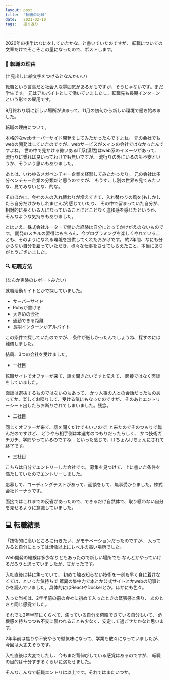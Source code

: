 ```yaml
---
layout: post
title:  "転職の記録"
date:   2021-02-10
tags:   振り返り

---
```


2020年の後半はなにをしていたかな、と書いていたのですが、
転職についての文章だけでそこそこの量になったので、ポストします。

### 🏢 転職の理由

(↑見出しに絵文字をつけるとなんかいい)

転職という言葉だと社会人な雰囲気があるかもですが、そうじゃないです。まだ学生です。
元はアルバイトとして働いていましたし、転職先も長期インターンという形での雇用です。

9月終わり頃に新しい場所が決まって、11月の初旬から新しい環境で働き始めました。

転職の理由について。

本格的なwebサーバーサイド開発をしてみたかったんですよね。
元の会社でもwebの開発はしていたのですが、webサービスがメインの会社ではなかったんですよね。
世の中で見かける勢いあるIT系(漠然)はweb系のイメージがあって、
流行りに乗れば良いってわけでも無いですが、
流行りの外にいるのも不安というか、そういう思いもありました。

あとは、いわゆるメガベンチャー企業を経験してみたかったり。
元の会社は多分ベンチャー企業の分類だと思うのですが、
もうすこし別の世界も見てみたいな、見てみないとな、的な。

そのほかに、会社の人の入れ替わりが増えてきて、入れ替わりの風を(もしかしたら自分だけかもしれませんが)感じていたり、
その中で留まっていた自分が、相対的に長くいる人になっていることにどことなく違和感を感じたというか、
そんなような気持ちもありました。

とはいえ、株式会社ルーターで働いた経験は自分にとってかけがえのないものです。
開発のスキルの習得はもちろん、今プログラミングを楽しくやれていることも、そのようになれる環境を提供してくれたおかげです。
約2年間、なにも分からない自分を雇っていただき、様々な仕事をさせてもらえたこと、本当にありがとうございました。

### 🔍 転職方法

(なんか実験のレポートみたい)

就職活動サイトとかで探していました。

- サーバーサイド
- Rubyが書ける
- 大きめの会社
- 通勤できる距離
- 長期インターンかアルバイト

この条件で探していたのですが、
条件が厳しかったんでしょうね、探すのには難儀しました。

結局、3つの会社を受けました。

- 一社目

転職サイトでオファーが来て、話を聞きたいですと伝えて、
面接ではなく面談をしていました。

面談は選抜するものではないのもあって、
かつ人事の人との会話だったものあってか、楽しくお喋りして、受ける気にもなったのですが、
そのあとエントリーシート出したらお断りされてしまいました。残念。

- 二社目

同じくオファーが来て、話を聞くだけでもいいので! と来たのでそのつもりで臨んだのですけど、
どうやら相手側は本選考のつもりだったらしく、
かつ技術ガチガチ、学問やっているのですね... といった感じで、けちょんけちょんにされて終了です。

- 三社目

こちらは自分でエントリーした会社です。
募集を見つけて、上に書いた条件を満たしていたのでエントリーしました。

応募して、コーディングテストがあって、面談をして、無事受かりました。株式会社ドーナツです。

面接ではこれまでの反省があったので、できるだけ自然体で、取り繕わない自分を見せるように意識していました。

## 💻 転職結果

「技術的に高いところに行きたい」がモチベーションだったのですが、
入ってみると自分にとっては想像以上にレベルの高い場所でした。

Web開発の経験は多少なりともあったので新しい場所でも
なんとかやっていけるだろうと思っていましたが、甘かったです。

入社直後は特に焦っていて、
初めて触る知らない技術を一刻も早く身に着けなくては、といった気持ちで
驚異の集中力で本とか公式サイトとかwebの記事とかを読んでいました。具体的にはReactやDockerとか。ほかにも色々。

入った当初は、2年半前の前の会社に初めて入ったときの緊張感と焦り、
あのときと同じ感覚でした。

それでも2年半前にくらべて、焦っている自分を俯瞰できている自分もいて、
危機感を持ちつつも不安に襲われることも少なく、安定して過ごせたかなと思います。

2年半前は焦りや不安やらで鬱気味になって、学業も散々になっていましたが、
今回は大丈夫そうです。

入社直後は大変でしたし、今もまだ背伸びしている感覚はあるのですが、
転職の目的は十分すぎるくらいに満たせました。

そんなこんなで転職エントリは以上です。それではまたいつか。

